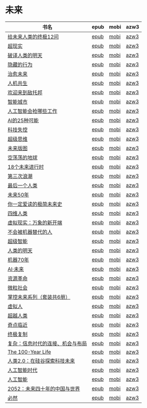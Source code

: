 # 未来

| 书名 | epub | mobi | azw3 |
| --- | --- | --- | --- |
| [给未来人类的终极12问](http://ct.dalanmei.com/f/31084289-771246916-d49942) | [epub](http://ct.dalanmei.com/f/31084289-771246916-d49942) | [mobi](http://ct.dalanmei.com/f/31084289-771231729-6d44f4) | [azw3](http://ct.dalanmei.com/f/31084289-771236617-27c067) |
| [超现实](http://ct.dalanmei.com/f/31084289-570235919-e37a24) | [epub](http://ct.dalanmei.com/f/31084289-570235919-e37a24) | [mobi](http://ct.dalanmei.com/f/31084289-569451886-26b63b) | [azw3](http://ct.dalanmei.com/f/31084289-571418613-586cdd) |
| [破译人类的明天](http://ct.dalanmei.com/f/31084289-572084837-22afd6) | [epub](http://ct.dalanmei.com/f/31084289-572084837-22afd6) | [mobi](http://ct.dalanmei.com/f/31084289-571729045-b3715c) | [azw3](http://ct.dalanmei.com/f/31084289-572112265-97ee6b) |
| [隐藏的行为](http://ct.dalanmei.com/f/31084289-572116211-11ad0b) | [epub](http://ct.dalanmei.com/f/31084289-572116211-11ad0b) | [mobi](http://ct.dalanmei.com/f/31084289-571674855-1a3fc0) | [azw3](http://ct.dalanmei.com/f/31084289-572159536-da7f7e) |
| [治愈未来](http://ct.dalanmei.com/f/31084289-572116724-7010fe) | [epub](http://ct.dalanmei.com/f/31084289-572116724-7010fe) | [mobi](http://ct.dalanmei.com/f/31084289-571663203-8eacc3) | [azw3](http://ct.dalanmei.com/f/31084289-572176825-c72b45) |
| [人机共生](http://ct.dalanmei.com/f/31084289-572116883-44519f) | [epub](http://ct.dalanmei.com/f/31084289-572116883-44519f) | [mobi](http://ct.dalanmei.com/f/31084289-571658753-3b8c09) | [azw3](http://ct.dalanmei.com/f/31084289-572177940-589bf5) |
| [欢迎来到敌托邦](http://ct.dalanmei.com/f/31084289-572120952-32aeae) | [epub](http://ct.dalanmei.com/f/31084289-572120952-32aeae) | [mobi](http://ct.dalanmei.com/f/31084289-571638532-30b6fe) | [azw3](http://ct.dalanmei.com/f/31084289-572182420-6edc5a) |
| [智能城市](http://ct.dalanmei.com/f/31084289-572131504-1df00b) | [epub](http://ct.dalanmei.com/f/31084289-572131504-1df00b) | [mobi](http://ct.dalanmei.com/f/31084289-571622609-2fc3c2) | [azw3](http://ct.dalanmei.com/f/31084289-572191779-10524a) |
| [人工智能会抢哪些工作](http://ct.dalanmei.com/f/31084289-571802258-f60ded) | [epub](http://ct.dalanmei.com/f/31084289-571802258-f60ded) | [mobi](http://ct.dalanmei.com/f/31084289-571532501-026187) | [azw3](http://ct.dalanmei.com/f/31084289-572195120-ed2ce2) |
| [AI的25种可能](http://ct.dalanmei.com/f/31084289-571802817-be7915) | [epub](http://ct.dalanmei.com/f/31084289-571802817-be7915) | [mobi](http://ct.dalanmei.com/f/31084289-571533072-07e207) | [azw3](http://ct.dalanmei.com/f/31084289-572195150-1afcf0) |
| [科技失控](http://ct.dalanmei.com/f/31084289-571805008-d0b728) | [epub](http://ct.dalanmei.com/f/31084289-571805008-d0b728) | [mobi](http://ct.dalanmei.com/f/31084289-571536743-a84027) | [azw3](http://ct.dalanmei.com/f/31084289-572195586-e055fd) |
| [超级思维](http://ct.dalanmei.com/f/31084289-571806551-a3ac57) | [epub](http://ct.dalanmei.com/f/31084289-571806551-a3ac57) | [mobi](http://ct.dalanmei.com/f/31084289-571538424-2c1fe8) | [azw3](http://ct.dalanmei.com/f/31084289-572195926-08517e) |
| [未来版图](http://ct.dalanmei.com/f/31084289-571839090-b0c7d1) | [epub](http://ct.dalanmei.com/f/31084289-571839090-b0c7d1) | [mobi](http://ct.dalanmei.com/f/31084289-571550046-68d1ab) | [azw3](http://ct.dalanmei.com/f/31084289-572200808-e2efcc) |
| [空荡荡的地球](http://ct.dalanmei.com/f/31084289-571862992-4f4670) | [epub](http://ct.dalanmei.com/f/31084289-571862992-4f4670) | [mobi](http://ct.dalanmei.com/f/31084289-571551168-2e3bbf) | [azw3](http://ct.dalanmei.com/f/31084289-572202139-f911d5) |
| [18个未来进行时](http://ct.dalanmei.com/f/31084289-571735383-4d7f7e) | [epub](http://ct.dalanmei.com/f/31084289-571735383-4d7f7e) | [mobi](http://ct.dalanmei.com/f/31084289-571611315-7d0e22) | [azw3](http://ct.dalanmei.com/f/31084289-571913637-09fec0) |
| [第三次浪潮](http://ct.dalanmei.com/f/31084289-571736267-62dfa5) | [epub](http://ct.dalanmei.com/f/31084289-571736267-62dfa5) | [mobi](http://ct.dalanmei.com/f/31084289-571607246-820199) | [azw3](http://ct.dalanmei.com/f/31084289-571914360-470435) |
| [最后一个人类](http://ct.dalanmei.com/f/31084289-571792987-0dc4f5) | [epub](http://ct.dalanmei.com/f/31084289-571792987-0dc4f5) | [mobi](http://ct.dalanmei.com/f/31084289-571528036-b304d8) | [azw3](http://ct.dalanmei.com/f/31084289-571987412-f529ca) |
| [未来50年](http://ct.dalanmei.com/f/31084289-571800454-1e7ccc) | [epub](http://ct.dalanmei.com/f/31084289-571800454-1e7ccc) | [mobi](http://ct.dalanmei.com/f/31084289-571531971-3c0364) | [azw3](http://ct.dalanmei.com/f/31084289-571989115-8a73df) |
| [你一定爱读的极简未来史](http://ct.dalanmei.com/f/31084289-571807156-df6394) | [epub](http://ct.dalanmei.com/f/31084289-571807156-df6394) | [mobi](http://ct.dalanmei.com/f/31084289-571539124-d9223d) | [azw3](http://ct.dalanmei.com/f/31084289-571992129-0ff464) |
| [四维人类](http://ct.dalanmei.com/f/31084289-571816238-4f5a3d) | [epub](http://ct.dalanmei.com/f/31084289-571816238-4f5a3d) | [mobi](http://ct.dalanmei.com/f/31084289-571547578-7e6767) | [azw3](http://ct.dalanmei.com/f/31084289-572053079-37c604) |
| [虚拟现实：万象的新开端](None) | [epub](None) | [mobi](None) | [azw3](None) |
| [不会被机器替代的人](http://ct.dalanmei.com/f/31084289-571848803-1d1d92) | [epub](http://ct.dalanmei.com/f/31084289-571848803-1d1d92) | [mobi](http://ct.dalanmei.com/f/31084289-571550509-0a4774) | [azw3](http://ct.dalanmei.com/f/31084289-572066799-dec2c8) |
| [超级智能](http://ct.dalanmei.com/f/31084289-571850327-a18da1) | [epub](http://ct.dalanmei.com/f/31084289-571850327-a18da1) | [mobi](http://ct.dalanmei.com/f/31084289-571550714-73a44d) | [azw3](http://ct.dalanmei.com/f/31084289-572067106-2051aa) |
| [人类的明天](http://ct.dalanmei.com/f/31084289-571879916-5aa4c7) | [epub](http://ct.dalanmei.com/f/31084289-571879916-5aa4c7) | [mobi](http://ct.dalanmei.com/f/31084289-571552047-4ed11f) | [azw3](http://ct.dalanmei.com/f/31084289-572069180-41e685) |
| [机器70年](http://ct.dalanmei.com/f/31084289-571882548-5010b4) | [epub](http://ct.dalanmei.com/f/31084289-571882548-5010b4) | [mobi](http://ct.dalanmei.com/f/31084289-571552881-4dfb53) | [azw3](http://ct.dalanmei.com/f/31084289-572069524-ba03c7) |
| [AI·未来](http://ct.dalanmei.com/f/31084289-571884283-bfbf2c) | [epub](http://ct.dalanmei.com/f/31084289-571884283-bfbf2c) | [mobi](http://ct.dalanmei.com/f/31084289-571553400-21130a) | [azw3](http://ct.dalanmei.com/f/31084289-572069772-494d4f) |
| [资源革命](http://ct.dalanmei.com/f/31084289-571912970-fc1ca4) | [epub](http://ct.dalanmei.com/f/31084289-571912970-fc1ca4) | [mobi](http://ct.dalanmei.com/f/31084289-571556192-f9bf7b) | [azw3](http://ct.dalanmei.com/f/31084289-572073228-3dc894) |
| [微粒社会](http://ct.dalanmei.com/f/31084289-572011349-fffe85) | [epub](http://ct.dalanmei.com/f/31084289-572011349-fffe85) | [mobi](http://ct.dalanmei.com/f/31084289-571562970-617817) | [azw3](http://ct.dalanmei.com/f/31084289-571841705-97792b) |
| [掌控未来系列（套装共6册）](http://ct.dalanmei.com/f/31084289-571735566-d0ccd4) | [epub](http://ct.dalanmei.com/f/31084289-571735566-d0ccd4) | [mobi](http://ct.dalanmei.com/f/31084289-571584369-cb1f6d) | [azw3](http://ct.dalanmei.com/f/31084289-571853612-220baf) |
| [虚拟人](http://ct.dalanmei.com/f/31084289-571735820-9df2ab) | [epub](http://ct.dalanmei.com/f/31084289-571735820-9df2ab) | [mobi](http://ct.dalanmei.com/f/31084289-571584095-2777ec) | [azw3](http://ct.dalanmei.com/f/31084289-571854160-1cdab0) |
| [超越人类](None) | [epub](None) | [mobi](None) | [azw3](None) |
| [奇点临近](http://ct.dalanmei.com/f/31084289-571737101-37e08a) | [epub](http://ct.dalanmei.com/f/31084289-571737101-37e08a) | [mobi](http://ct.dalanmei.com/f/31084289-571581388-3be84d) | [azw3](http://ct.dalanmei.com/f/31084289-571862341-981603) |
| [终极复制](http://ct.dalanmei.com/f/31084289-571774696-0cbf07) | [epub](http://ct.dalanmei.com/f/31084289-571774696-0cbf07) | [mobi](http://ct.dalanmei.com/f/31084289-571497389-3e4e46) | [azw3](http://ct.dalanmei.com/f/31084289-571871390-6e3fcf) |
| [复杂：信息时代的连接、机会与布局](http://ct.dalanmei.com/f/31084289-571775687-cb18f5) | [epub](http://ct.dalanmei.com/f/31084289-571775687-cb18f5) | [mobi](http://ct.dalanmei.com/f/31084289-571503600-01de73) | [azw3](http://ct.dalanmei.com/f/31084289-571875712-4cbbcc) |
| [The 100-Year Life](http://ct.dalanmei.com/f/31084289-571778195-47da8c) | [epub](http://ct.dalanmei.com/f/31084289-571778195-47da8c) | [mobi](http://ct.dalanmei.com/f/31084289-571517518-c23103) | [azw3](http://ct.dalanmei.com/f/31084289-571877112-699974) |
| [人类2.0：在硅谷探索科技未来](http://ct.dalanmei.com/f/31084289-571781039-ffacfb) | [epub](http://ct.dalanmei.com/f/31084289-571781039-ffacfb) | [mobi](http://ct.dalanmei.com/f/31084289-571526160-0e025c) | [azw3](http://ct.dalanmei.com/f/31084289-571880848-c6b13f) |
| [人工智能时代](None) | [epub](None) | [mobi](None) | [azw3](None) |
| [人工智能](None) | [epub](None) | [mobi](None) | [azw3](None) |
| [2052：未来四十年的中国与世界](http://ct.dalanmei.com/f/31084289-595860423-964631) | [epub](http://ct.dalanmei.com/f/31084289-595860423-964631) | [mobi](http://ct.dalanmei.com/f/31084289-595858308-47cef4) | [azw3](http://ct.dalanmei.com/f/31084289-595860083-d754c6) |
| [必然](http://ct.dalanmei.com/f/31084289-595860449-0896c1) | [epub](http://ct.dalanmei.com/f/31084289-595860449-0896c1) | [mobi](http://ct.dalanmei.com/f/31084289-595858396-473dac) | [azw3](http://ct.dalanmei.com/f/31084289-595860122-959b51) |
